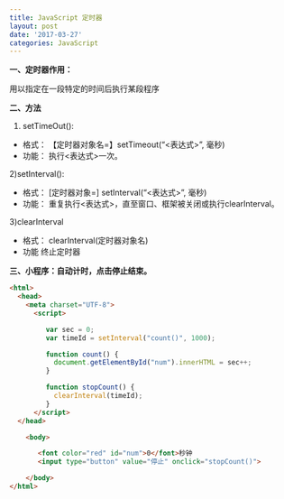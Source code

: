 ```yaml
---
title: JavaScript 定时器
layout: post
date: '2017-03-27'
categories: JavaScript
---
```


**一、定时器作用：**

用以指定在一段特定的时间后执行某段程序

**二、方法**

1) setTimeOut():

* 格式：
【定时器对象名=】setTimeout(“<表达式>”, 毫秒)
* 功能：
执行<表达式>一次。

2)setInterval():

* 	格式：
	[定时器对象=] setInterval(“<表达式>”, 毫秒)
* 	功能：
	重复执行<表达式>，直至窗口、框架被关闭或执行clearInterval。 

3)clearInterval

* 格式：
clearInterval(定时器对象名)
* 功能
 终止定时器

**三、小程序：自动计时，点击停止结束。**

```html
<html>
  <head>
    <meta charset="UTF-8">
      <script>

         var sec = 0;
         var timeId = setInterval("count()", 1000);

         function count() {
           document.getElementById("num").innerHTML = sec++;
         }

         function stopCount() {
           clearInterval(timeId);
         }
      </script>
  </head>

    <body>

       <font color="red" id="num">0</font>秒钟
       <input type="button" value="停止" onclick="stopCount()">

    </body>
</html>

```
